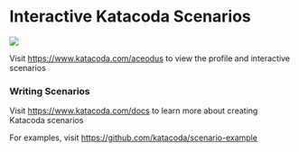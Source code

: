 # Interactive Katacoda Scenarios

[![](http://shields.katacoda.com/katacoda/aceodus/count.svg)](https://www.katacoda.com/aceodus "Get your profile on Katacoda.com")

Visit https://www.katacoda.com/aceodus to view the profile and interactive scenarios

### Writing Scenarios
Visit https://www.katacoda.com/docs to learn more about creating Katacoda scenarios

For examples, visit https://github.com/katacoda/scenario-example
